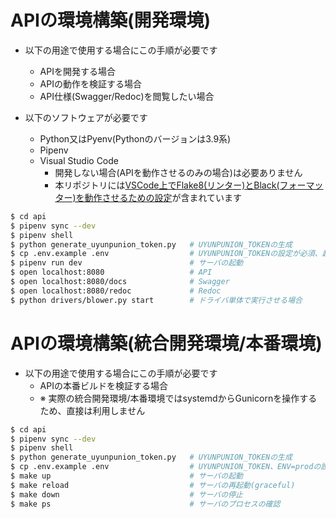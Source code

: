 # APIの環境構築(開発環境)

- 以下の用途で使用する場合にこの手順が必要です
    - APIを開発する場合
    - APIの動作を検証する場合
    - API仕様(Swagger/Redoc)を閲覧したい場合

- 以下のソフトウェアが必要です
    - Python又はPyenv(Pythonのバージョンは3.9系)
    - Pipenv
    - Visual Studio Code
        - 開発しない場合(APIを動作させるのみの場合)は必要ありません
        - 本リポジトリには[VSCode上でFlake8(リンター)とBlack(フォーマッター)を動作させるための設定](./.vscode/settings.json)が含まれています

```bash
$ cd api
$ pipenv sync --dev
$ pipenv shell
$ python generate_uyunpunion_token.py   # UYUNPUNION_TOKENの生成
$ cp .env.example .env                  # UYUNPUNION_TOKENの設定が必須、起動アドレスや起動ポートの設定も可能
$ pipenv run dev                        # サーバの起動
$ open localhost:8080                   # API
$ open localhost:8080/docs              # Swagger
$ open localhost:8080/redoc             # Redoc
$ python drivers/blower.py start        # ドライバ単体で実行させる場合
```

# APIの環境構築(統合開発環境/本番環境)

- 以下の用途で使用する場合にこの手順が必要です
    - APIの本番ビルドを検証する場合
    - ※ 実際の統合開発環境/本番環境ではsystemdからGunicornを操作するため、直接は利用しません

```bash
$ cd api
$ pipenv sync --dev
$ pipenv shell
$ python generate_uyunpunion_token.py   # UYUNPUNION_TOKENの生成
$ cp .env.example .env                  # UYUNPUNION_TOKEN、ENV=prodの設定が必須
$ make up                               # サーバの起動
$ make reload                           # サーバの再起動(graceful)
$ make down                             # サーバの停止
$ make ps                               # サーバのプロセスの確認
```
